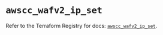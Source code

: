 # `awscc_wafv2_ip_set`

Refer to the Terraform Registry for docs: [`awscc_wafv2_ip_set`](https://registry.terraform.io/providers/hashicorp/awscc/0.70.0/docs/resources/wafv2_ip_set).
